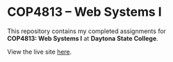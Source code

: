 # COP4813 – Web Systems I

This repository contains my completed assignments for  
**COP4813: Web Systems I** at **Daytona State College**.

View the live site [here].

[here]: https://cop4813.kuehn.foo

